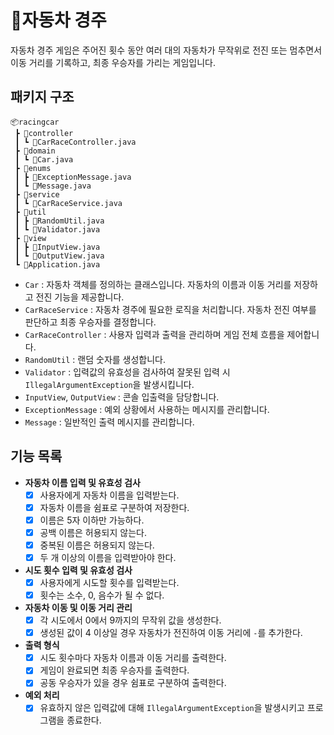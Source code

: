 # 🚗자동차 경주
자동차 경주 게임은 주어진 횟수 동안 여러 대의 자동차가 무작위로 전진 또는 멈추면서 이동 거리를 기록하고, 최종 우승자를 가리는 게임입니다.

## 패키지 구조
```
📦racingcar
 ┣ 📂controller
 ┃ ┗ 📜CarRaceController.java
 ┣ 📂domain
 ┃ ┗ 📜Car.java
 ┣ 📂enums
 ┃ ┣ 📜ExceptionMessage.java
 ┃ ┗ 📜Message.java
 ┣ 📂service
 ┃ ┗ 📜CarRaceService.java
 ┣ 📂util
 ┃ ┣ 📜RandomUtil.java
 ┃ ┗ 📜Validator.java
 ┣ 📂view
 ┃ ┣ 📜InputView.java
 ┃ ┗ 📜OutputView.java
 ┗ 📜Application.java
```
- `Car` : 자동차 객체를 정의하는 클래스입니다. 자동차의 이름과 이동 거리를 저장하고 전진 기능을 제공합니다.
- `CarRaceService` : 자동차 경주에 필요한 로직을 처리합니다. 자동차 전진 여부를 판단하고 최종 우승자를 결정합니다.
- `CarRaceController` : 사용자 입력과 출력을 관리하며 게임 전체 흐름을 제어합니다.
- `RandomUtil` : 랜덤 숫자를 생성합니다.
- `Validator` : 입력값의 유효성을 검사하여 잘못된 입력 시 `IllegalArgumentException`을 발생시킵니다.
- `InputView`, `OutputView` : 콘솔 입출력을 담당합니다.
- `ExceptionMessage` : 예외 상황에서 사용하는 메시지를 관리합니다.
- `Message` : 일반적인 출력 메시지를 관리합니다.

## 기능 목록
- **자동차 이름 입력 및 유효성 검사**
  - [x] 사용자에게 자동차 이름을 입력받는다.
  - [x] 자동차 이름을 쉼표로 구분하여 저장한다.
  - [x] 이름은 5자 이하만 가능하다.
  - [x] 공백 이름은 허용되지 않는다.
  - [x] 중복된 이름은 허용되지 않는다.
  - [x] 두 개 이상의 이름을 입력받아야 한다.
- **시도 횟수 입력 및 유효성 검사**
  - [x] 사용자에게 시도할 횟수를 입력받는다.
  - [x] 횟수는 소수, 0, 음수가 될 수 없다.
- **자동차 이동 및 이동 거리 관리**
  - [x] 각 시도에서 0에서 9까지의 무작위 값을 생성한다.
  - [x] 생성된 값이 4 이상일 경우 자동차가 전진하여 이동 거리에 `-`를 추가한다.
- **출력 형식**
  - [x] 시도 횟수마다 자동차 이름과 이동 거리를 출력한다.
  - [x] 게임이 완료되면 최종 우승자를 출력한다.
  - [x] 공동 우승자가 있을 경우 쉼표로 구분하여 출력한다.
- **예외 처리**
  - [x] 유효하지 않은 입력값에 대해 `IllegalArgumentException`을 발생시키고 프로그램을 종료한다.